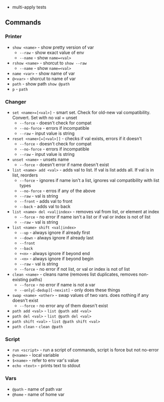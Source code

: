 * multi-apply tests

## Commands

### Printer

* `show <name>` - show pretty version of var
    * `--raw` - show exact value of env
    * `--name` - show `name=<val>`
* `rshow <name>` - shorcut to `show --raw`
    * `--name` - show `name=<val>`
* `name <var>` - show name of var
* `@<var>` - shorcut to name of var
* `path` - show path `show @path`
* `p` - `path`

### Changer

* `set <name>=[<val>]` - smart set. Check for old-new val compatibility. Convert. Set with no val = unset
    * `--force` - doesn't check for compat
    * `--no-force` - errors if incompatible
    * `--raw` - input value is string
* `reset <name>[=[<val>]]` - checks if val exists, errors if it doesn't
    * `--force` - doesn't check for compat
    * `--no-force` - errors if incompatible
    * `--raw` - input value is string
* `unset <name>` - unsets name
    * `--force` - doesn't error if name doesn't exist
* `list <name> add <val>` - adds val to list. If val is list adds all. If val is in list, reorders
    * `--force` - ignores if name isn't a list, ignores val compatibility with list types
    * `--no-force` - erros if any of the above
    * `--raw` - val is string
    * `--front` - adds val to front
    * `--back` - adds val to back
* `list <name> del <val|index>` - removes val from list, or element at index
    * `--force` - no error if name isn't a list or if val or index is not of list
    * `--raw` - val is string
* `list <name> shift <val|index>`
    * `--up` - always ignore if already first
    * `--down` - always ignore if already last
    * `--front`
    * `--back`
    * `+<n>` - always ignore if beyond end
    * `-<n>` - always ignore if beyond begin
    * `--raw` - val is string
    * `--force` - no error if not list, or val or index is not of list
* `clean <name>` - cleans name (removes list duplicates, removes non-existing paths)
    * `--force` - no error if name is not a var
    * `--only[-dedup][-nexist]` - only does these things
* `swap <name> <other>` - swap values of two vars. does nothing if any doesn't exist
    * `--force` - no error any of them doesn't exist
* `path add <val>` - `list @path add <val>`
* `path del <val>` - `list @path del <val>`
* `path shift <val>` - `list @path shift <val>`
* `path clean` - `clean @path`

### Script

* `run <script>` - run a script of commands, script is force but not no-error
* `@<name>` - local variable
* `$<name>` - refer to env var's value
* `echo <text>` - prints text to stdout

### Vars

* `@path` - name of path var
* `@home` - name of home var
